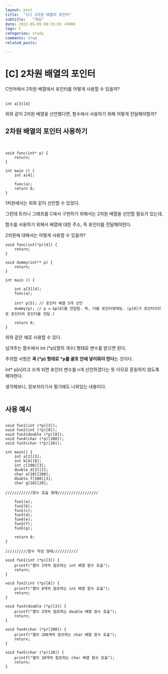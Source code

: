 ```yaml
---
layout: post
title:  "[C] 2차원 배열의 포인터"
subtitle:   "개요"
date: 2022-05-09 09:35:01 +0900
tags: C
categories: study
comments: true
related_posts:

---
```


# [C] 2차원 배열의 포인터<br/>

C언어에서 2차원 배열에서 포인터를 어떻게 사용할 수 있을까?<br/>
<br/>

```
int a[3][4]
```
위와 같이 2차원 배열을 선언했다면, 함수에서 사용하기 위해 어떻게 전달해야할까?<br/>

## 2차원 배열의 포인터 사용하기<br/>
<br/>

```
void func(int* p) {
    return;
}

int main () {
    int a[4];

    func(a);
    return 0;
}
```

1차원에서는 위와 같이 선언할 수 있었다.<br/>

그런데 트리나 그래프를 C에서 구현하기 위해서는 2차원 배열을 선언할 필요가 있는데,<br/>

함수를 사용하기 위해서 배열에 대한 주소, 즉 포인터를 전달해야한다.<br/>

2차원에 대해서는 어떻게 사용할 수 있을까?<br/>

```
void func(int(*p)[4]) {
    return;
}

void dummy(int** p) {
    return;
}

int main () {

    int a[3][4];
    func(a);

    int* p[5]; // 포인터 배열 5개 선언
    dummy(p); // p = &p[0]를 전달함. 즉, 더블 포인터형태임. (p[0]가 포인터이므로 포인터의 포인터를 전달.)

    return 0;
}
```

위와 같은 예로 사용할 수 있다.<br/>

넘겨주는 함수에서 int (*p)[열의 개수] 형태로 변수를 받으면 된다.<br/>

주의할 사항은 **꼭 (*p) 형태로 *p를 괄호 안에 넣어줘야 한다**는 것이다.<br/>

int* p[n]라고 쓰게 되면 포인터 변수를 n개 선언하겠다는 뜻 이므로 혼동하지 않도록 해야한다.<br/>

생각해보니, 정보처리기사 필기에도 나와있는 내용이다.<br/>
<br/>

## 사용 예시<br/>

```

void fun1(int (*p)[3]);
void fun2(int (*p)[8]);
void fun3(double (*p)[8]);
void fun4(char (*p)[200]);
void fun5(char (*p)[20]);

int main() {
    int a[2][3];
    int b[4][8];
    int c[100][3];
    double d[3][3];
    char e[10][200];
    double f[100][3];
    char g[10][20];

////////////함수 호출 형태//////////////////

    fun1(a);
    fun2(b);
    fun1(c);
    fun3(d);
    fun4(e);
    fun3(f);
    fun5(g);

    return 0;
}

//////////함수 작성 형태///////////

void fun1(int (*p)[3]) {
    printf("열이 3개씩 점프하는 int 배열 함수 호출");
    return;
}

void fun2(int (*p)[8]) {
    printf("열이 8개씩 점프하는 int 배열 함수 호출");
    return;
}

void fun3(double (*p)[3]) {
    printf("열이 3개씩 점프하는 double 배열 함수 호출");
    return;
}

void fun4(char (*p)[200]) {
    printf("열이 200개씩 점프하는 char 배열 함수 호출");
    return;
}

void fun5(char (*p)[20]) {
    printf("열이 20개씩 점프하는 char 배열 함수 호출");
    return;
}
```
